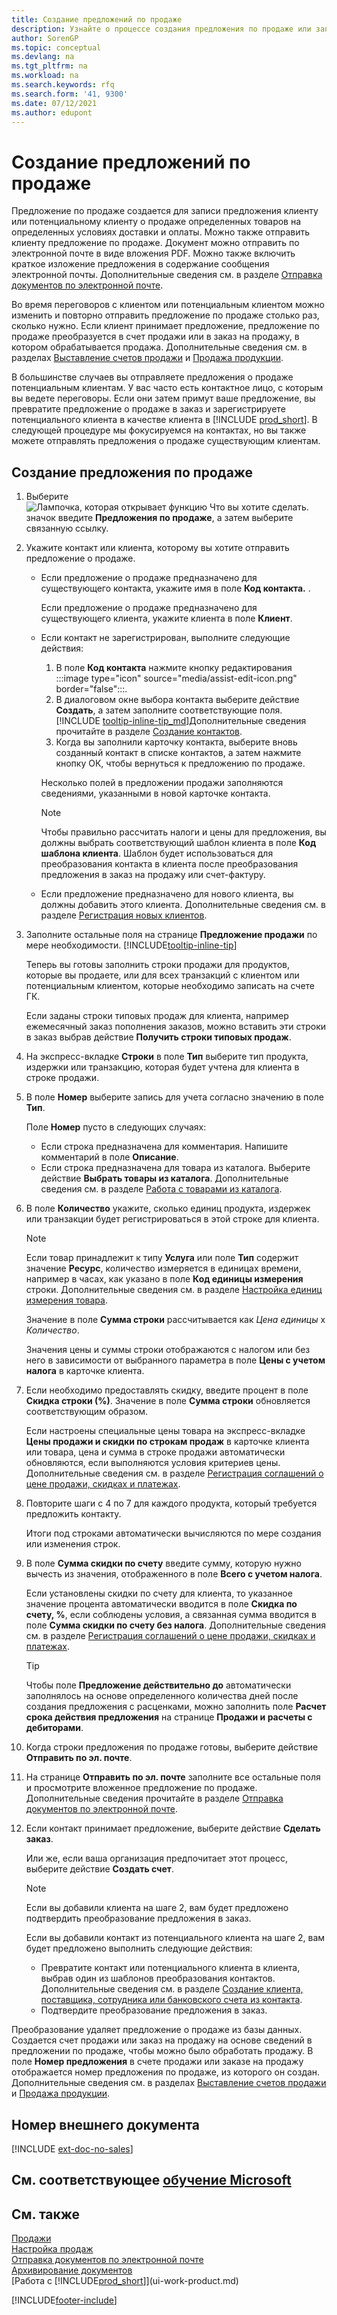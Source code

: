```yaml
---
title: Создание предложений по продаже
description: Узнайте о процессе создания предложения по продаже или запроса предложения (RFQ) для записи вашего предложения клиенту или потенциальному клиенту для продажи продуктов на определенных условиях.
author: SorenGP
ms.topic: conceptual
ms.devlang: na
ms.tgt_pltfrm: na
ms.workload: na
ms.search.keywords: rfq
ms.search.form: '41, 9300'
ms.date: 07/12/2021
ms.author: edupont
---
```

# <a name="make-sales-quotes" />Создание предложений по продаже

Предложение по продаже создается для записи предложения клиенту или потенциальному клиенту о продаже определенных товаров на определенных условиях доставки и оплаты. Можно также отправить клиенту предложение по продаже. Документ можно отправить по электронной почте в виде вложения PDF. Можно также включить краткое изложение предложения в содержание сообщения электронной почты. Дополнительные сведения см. в разделе [Отправка документов по электронной почте](ui-how-send-documents-email.md).

Во время переговоров с клиентом или потенциальным клиентом можно изменить и повторно отправить предложение по продаже столько раз, сколько нужно. Если клиент принимает предложение, предложение по продаже преобразуется в счет продажи или в заказ на продажу, в котором обрабатывается продажа. Дополнительные сведения см. в разделах [Выставление счетов продажи](sales-how-invoice-sales.md) и [Продажа продукции](sales-how-sell-products.md).

В большинстве случаев вы отправляете предложения о продаже потенциальным клиентам. У вас часто есть контактное лицо, с которым вы ведете переговоры. Если они затем примут ваше предложение, вы превратите предложение о продаже в заказ и зарегистрируете потенциального клиента в качестве клиента в [!INCLUDE [prod_short](includes/prod_short.md)]. В следующей процедуре мы фокусируемся на контактах, но вы также можете отправлять предложения о продаже существующим клиентам.  

## <a name="to-create-a-sales-quote" />Создание предложения по продаже

1. Выберите ![Лампочка, которая открывает функцию Что вы хотите сделать.](media/ui-search/search_small.png "Что вы хотите сделать") значок введите **Предложения по продаже**, а затем выберите связанную ссылку.
2. Укажите контакт или клиента, которому вы хотите отправить предложение о продаже.

    - Если предложение о продаже предназначено для существующего контакта, укажите имя в поле **Код контакта.** .  

        Если предложение о продаже предназначено для существующего клиента, укажите клиента в поле **Клиент**.
    - Если контакт не зарегистрирован, выполните следующие действия:

        1. В поле **Код контакта** нажмите кнопку редактирования :::image type="icon" source="media/assist-edit-icon.png" border="false":::.
        2. В диалоговом окне выбора контакта выберите действие **Создать**, а затем заполните соответствующие поля. [!INCLUDE [tooltip-inline-tip_md](includes/tooltip-inline-tip_md.md)]Дополнительные сведения прочитайте в разделе [Создание контактов](marketing-create-contact-companies.md).  
        3. Когда вы заполнили карточку контакта, выберите вновь созданный контакт в списке контактов, а затем нажмите кнопку ОК, чтобы вернуться к предложению по продаже.

        Несколько полей в предложении продажи заполняются сведениями, указанными в новой карточке контакта.

        > [!NOTE]
        > Чтобы правильно рассчитать налоги и цены для предложения, вы должны выбрать соответствующий шаблон клиента в поле **Код шаблона клиента**. Шаблон будет использоваться для преобразования контакта в клиента после преобразования предложения в заказ на продажу или счет-фактуру.
    -  Если предложение предназначено для нового клиента, вы должны добавить этого клиента. Дополнительные сведения см. в разделе [Регистрация новых клиентов](sales-how-register-new-customers.md).  

3. Заполните остальные поля на странице **Предложение продажи** по мере необходимости. [!INCLUDE[tooltip-inline-tip](includes/tooltip-inline-tip_md.md)]  

    Теперь вы готовы заполнить строки продажи для продуктов, которые вы продаете, или для всех транзакций с клиентом или потенциальным клиентом, которые необходимо записать на счете ГК.  

    Если заданы строки типовых продаж для клиента, например ежемесячный заказ пополнения заказов, можно вставить эти строки в заказ выбрав действие **Получить строки типовых продаж**.  

4. На экспресс-вкладке **Строки** в поле **Тип** выберите тип продукта, издержки или транзакцию, которая будет учтена для клиента в строке продажи.
5. В поле **Номер** выберите запись для учета согласно значению в поле **Тип**.

    Поле **Номер** пусто в следующих случаях:
    - Если строка предназначена для комментария. Напишите комментарий в поле **Описание**.
    - Если строка предназначена для товара из каталога. Выберите действие **Выбрать товары из каталога**. Дополнительные сведения см. в разделе [Работа с товарами из каталога](inventory-how-work-nonstock-items.md).

6. В поле **Количество** укажите, сколько единиц продукта, издержек или транзакции будет регистрироваться в этой строке для клиента.

    > [!NOTE]  
    >  Если товар принадлежит к типу **Услуга** или поле **Тип** содержит значение **Ресурс**, количество измеряется в единицах времени, например в часах, как указано в поле **Код единицы измерения** строки. Дополнительные сведения см. в разделе [Настройка единиц измерения товара](inventory-how-setup-units-of-measure.md).

    Значение в поле **Сумма строки** рассчитывается как *Цена единицы* х *Количество*.  

    Значения цены и суммы строки отображаются с налогом или без него в зависимости от выбранного параметра в поле **Цены с учетом налога** в карточке клиента.  
7. Если необходимо предоставлять скидку, введите процент в поле **Скидка строки (%)**. Значение в поле **Сумма строки** обновляется соответствующим образом.  

    Если настроены специальные цены товара на экспресс-вкладке **Цены продажи и скидки по строкам продаж** в карточке клиента или товара, цена и сумма в строке продажи автоматически обновляются, если выполняются условия критериев цены. Дополнительные сведения см. в разделе [Регистрация соглашений о цене продажи, скидках и платежах](sales-how-record-sales-price-discount-payment-agreements.md).  
8. Повторите шаги с 4 по 7 для каждого продукта, который требуется предложить контакту.

    Итоги под строками автоматически вычисляются по мере создания или изменения строк.  
9. В поле **Сумма скидки по счету** введите сумму, которую нужно вычесть из значения, отображенного в поле **Всего с учетом налога**.

    Если установлены скидки по счету для клиента, то указанное значение процента автоматически вводится в поле **Скидка по счету, %**, если соблюдены условия, а связанная сумма вводится в поле **Сумма скидки по счету без налога**. Дополнительные сведения см. в разделе [Регистрация соглашений о цене продажи, скидках и платежах](sales-how-record-sales-price-discount-payment-agreements.md).

    > [!TIP]
    > Чтобы поле **Предложение действительно до** автоматически заполнялось на основе определенного количества дней после создания предложения с расценками, можно заполнить поле **Расчет срока действия предложения** на странице **Продажи и расчеты с дебиторами**.

10. Когда строки предложения по продаже готовы, выберите действие **Отправить по эл. почте**.
11. На странице **Отправить по эл. почте** заполните все остальные поля и просмотрите вложенное предложение по продаже. Дополнительные сведения прочитайте в разделе [Отправка документов по электронной почте](ui-how-send-documents-email.md).
12. Если контакт принимает предложение, выберите действие **Сделать заказ**.  

    Или же, если ваша организация предпочитает этот процесс, выберите действие **Создать счет**.  
    > [!NOTE]
    > Если вы добавили клиента на шаге 2, вам будет предложено подтвердить преобразование предложения в заказ.  
    >
    > Если вы добавили контакт из потенциального клиента на шаге 2, вам будет предложено выполнить следующие действия:
    >
    >  - Превратите контакт или потенциального клиента в клиента, выбрав один из шаблонов преобразования контактов. Дополнительные сведения см. в разделе [Создание клиента, поставщика, сотрудника или банковского счета из контакта](marketing-create-contact-companies.md#to-create-a-customer-vendor-employee-or-bank-account-from-a-contact).  
    > - Подтвердите преобразование предложения в заказ.

Преобразование удаляет предложение о продаже из базы данных. Создается счет продажи или заказ на продажу на основе сведений в предложении по продаже, чтобы можно было обработать продажу. В поле **Номер предложения** в счете продажи или заказе на продажу отображается номер предложения по продаже, из которого он создан. Дополнительные сведения см. в разделах [Выставление счетов продажи](sales-how-invoice-sales.md) и [Продажа продукции](sales-how-sell-products.md).  

## <a name="external-document-number" />Номер внешнего документа

[!INCLUDE [ext-doc-no-sales](includes/ext-doc-no-sales.md)]

## <a name="see-related-microsoft-trainingtrainingmodulescreate-sales-documents-dynamics-365-business-central" />См. соответствующее [обучение Microsoft](/training/modules/create-sales-documents-dynamics-365-business-central/)

## <a name="see-also" />См. также

[Продажи](sales-manage-sales.md)  
[Настройка продаж](sales-setup-sales.md)  
[Отправка документов по электронной почте](ui-how-send-documents-email.md)  
[Архивирование документов](across-how-to-archive-documents.md)  
[Работа с [!INCLUDE[prod_short](includes/prod_short.md)]](ui-work-product.md)  

[!INCLUDE[footer-include](includes/footer-banner.md)]
